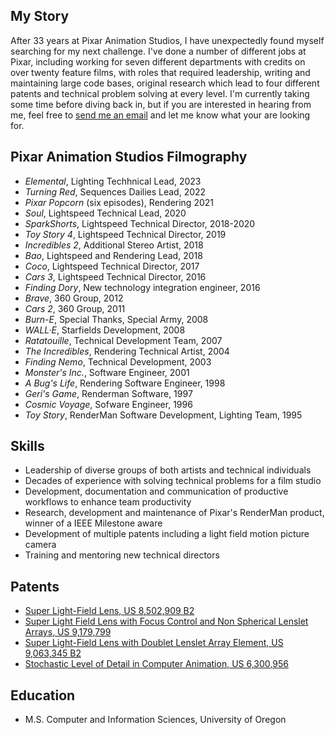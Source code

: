 ## My Story

After 33 years at Pixar Animation Studios, I have unexpectedly found myself searching for my next challenge.  I've done a number of different jobs at Pixar, including working for seven different departments with credits on over twenty feature films, with roles that required leadership, writing and maintaining large code bases, original research which lead to four different patents and technical problem solving at every level.  I'm currently taking some time before diving back in, but if you are interested in hearing from me, feel free to [send me an email](mailto:mvandewettering@gmail.com) and let me know what your are looking for.

## Pixar Animation Studios Filmography 
- _Elemental_, Lighting Techhnical Lead, 2023
- _Turning Red_, Sequences Dailies Lead, 2022
- _Pixar Popcorn_ (six episodes), Rendering 2021
- _Soul_, Lightspeed Technical Lead, 2020
- _SparkShorts_, Lightspeed Technical Director, 2018-2020
- _Toy Story 4_, Lightspeed Technical Director, 2019
- _Incredibles 2_, Additional Stereo Artist, 2018
- _Bao_, Lightspeed and Rendering Lead, 2018
- _Coco_, Lightspeed Technical Director, 2017
- _Cars 3_, Lightspeed Technical Director, 2016
- _Finding Dory_, New technology integration engineer, 2016
- _Brave_, 360 Group, 2012
- _Cars 2_, 360 Group, 2011
- _Burn-E_, Special Thanks, Special Army, 2008
- _WALL·E_, Starfields Development, 2008
- _Ratatouille_, Technical Development Team, 2007
- _The Incredibles_, Rendering Technical Artist, 2004
- _Finding Nemo_, Technical Development, 2003
- _Monster's Inc._, Software Engineer, 2001
- _A Bug's Life_, Rendering Software Engineer, 1998
- _Geri's Game_, Renderman Software, 1997
- _Cosmic Voyage_, Sofware Engineer, 1996
- _Toy Story_, RenderMan Software Development, Lighting Team, 1995

## Skills
- Leadership of diverse groups of both artists and technical individuals
- Decades of experience with solving technical problems for a film studio
- Development, documentation and communication of productive workflows to enhance team productivity
- Research, development and maintenance of Pixar's RenderMan product, winner of a IEEE Milestone aware
- Development of multiple patents including a light field motion picture camera
- Training and mentoring new technical directors

## Patents
- [Super Light-Field Lens, US 8,502,909 B2](https://patentimages.storage.googleapis.com/0b/19/0d/38ff8928be610b/US8502909.pdf)
- [Super Light Field Lens with Focus Control and Non Spherical Lenslet Arrays, US 9,179,799](https://patentimages.storage.googleapis.com/1a/17/0b/28be0f254d51eb/US9197799.pdf)
- [Super Light-Field Lens with Doublet Lenslet Array Element, US 9,063,345 B2](https://patentimages.storage.googleapis.com/cd/64/cf/e0fd791c250a48/US9063345.pdf)
- [Stochastic Level of Detail in Computer Animation, US 6,300,956](https://patentimages.storage.googleapis.com/3e/d2/f4/5f8da1b7f58573/US6300956.pdf)

## Education
- M.S. Computer and Information Sciences, University of Oregon
